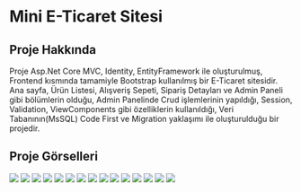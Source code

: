 <h1>Mini E-Ticaret Sitesi</h1>

<h2>Proje Hakkında</h2>
<p>
  Proje Asp.Net Core MVC, Identity, EntityFramework ile oluşturulmuş, Frontend kısmında tamamiyle Bootstrap kullanılmış bir E-Ticaret sitesidir.
  Ana sayfa, Ürün Listesi, Alışveriş Sepeti, Sipariş Detayları ve Admin Paneli gibi bölümlerin olduğu,
  Admin Panelinde Crud işlemlerinin yapıldığı, Session, Validation, ViewComponents gibi özelliklerin kullanıldığı,
  Veri Tabanının(MsSQL) Code First ve Migration yaklaşımı ile oluşturulduğu bir projedir.
</p>
<h2>Proje Görselleri</h2>
<img src="https://github.com/celalcolak94/E-Ticaret/assets/132816581/93ff4c8e-01b8-4890-964b-368125054b76">
<img src="https://github.com/celalcolak94/E-Ticaret/assets/132816581/d44ecba7-85ae-4f46-98bb-9905d74c26af">
<img src="https://github.com/celalcolak94/E-Ticaret/assets/132816581/0fbd7188-9c4c-4483-b083-ab427d8bc4be">
<img src="https://github.com/celalcolak94/E-Ticaret/assets/132816581/0438a16b-28d5-4f5d-ad71-254a008c5eae">
<img src="https://github.com/celalcolak94/E-Ticaret/assets/132816581/e390d11f-22c4-4e18-8ca0-2cb9a27293ae">
<img src="https://github.com/celalcolak94/E-Ticaret/assets/132816581/f0a577e0-d671-436d-8345-c4218caee8ca">
<img src="https://github.com/celalcolak94/E-Ticaret/assets/132816581/8e2bd50f-88da-4470-a84f-bc5f542fdcb5">
<img src="https://github.com/celalcolak94/E-Ticaret/assets/132816581/0b2e09c2-a804-4aa9-9d22-b38a665b7afc">
<img src="https://github.com/celalcolak94/E-Ticaret/assets/132816581/4da1e114-4ca8-4559-9b2c-000d6e3b9246">
<img src="https://github.com/celalcolak94/E-Ticaret/assets/132816581/2dea49ad-6c12-458c-beaa-03af84c0165d">
<img src="https://github.com/celalcolak94/E-Ticaret/assets/132816581/7b7bc6be-34ff-44fc-ab00-1c75bad70ca7">
<img src="https://github.com/celalcolak94/E-Ticaret/assets/132816581/75cff15c-72ca-4c43-b509-1692460d8918">
<img src="https://github.com/celalcolak94/E-Ticaret/assets/132816581/8e590a40-9c01-4f46-83ce-fdb218c3e601">
<img src="https://github.com/celalcolak94/E-Ticaret/assets/132816581/0e2ba556-afc5-46af-a1ab-a8efa4b0946a">
<img src="https://github.com/celalcolak94/E-Ticaret/assets/132816581/f32ce9ff-7385-4f5a-8e37-9b8babeeef4e">

